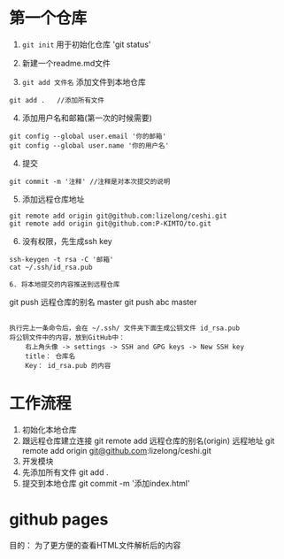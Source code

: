 # 第一个仓库
1. `git init` 用于初始化仓库
   'git status'
2. 新建一个readme.md文件
   
3. `git add 文件名` 添加文件到本地仓库
```
git add .   //添加所有文件
```

4. 添加用户名和邮箱(第一次的时候需要)
```
git config --global user.email '你的邮箱'
git config --global user.name '你的用户名'
```

4. 提交
```
git commit -m '注释' //注释是对本次提交的说明
```

5. 添加远程仓库地址
```
git remote add origin git@github.com:lizelong/ceshi.git
git remote add origin git@github.com:P-KIMTO/to.git
```

6. 没有权限，先生成ssh key
```
ssh-keygen -t rsa -C '邮箱'
cat ~/.ssh/id_rsa.pub

6. 将本地提交的内容推送到远程仓库
```
git push 远程仓库的别名 master
git push abc master
```

执行完上一条命令后，会在 ~/.ssh/ 文件夹下面生成公钥文件 id_rsa.pub 
将公钥文件中的内容，放到GitHub中：
	右上角头像 -> settings -> SSH and GPG keys -> New SSH key
	title： 仓库名
	Key： id_rsa.pub 的内容
```
# 工作流程
1. 初始化本地仓库
2. 跟远程仓库建立连接
	git remote add 远程仓库的别名(origin) 远程地址
	git remote add origin git@github.com:lizelong/ceshi.git
3. 开发模块
4. 先添加所有文件
	git add .
5. 提交到本地仓库
	git commit -m '添加index.html'

# github pages
目的： 为了更方便的查看HTML文件解析后的内容